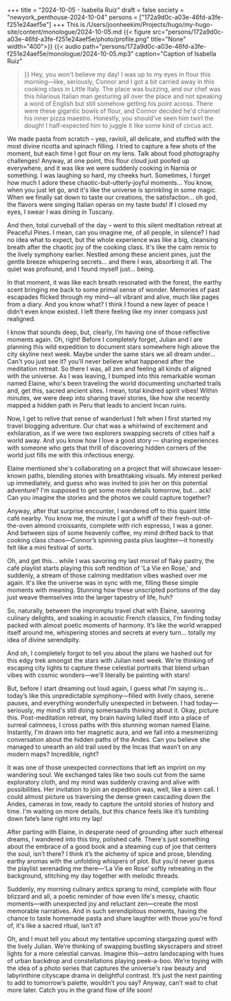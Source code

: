 +++
title = "2024-10-05 - Isabella Ruiz"
draft = false
society = "newyork_penthouse-2024-10-04"
persons = ["172a9d0c-a03e-46fd-a3fe-f251e24aef5e"]
+++
This is /Users/joonheekim/Projects/hugo/my-hugo-site/content/monologue/2024-10-05.md
{{< figure src="persons/172a9d0c-a03e-46fd-a3fe-f251e24aef5e/photo/profile.png" title="None" width="400">}}
{{< audio
    path="persons/172a9d0c-a03e-46fd-a3fe-f251e24aef5e/monologue/2024-10-05.mp3" 
    caption="Caption of Isabella Ruiz"
>}}
Hey, you won't believe my day!
I was up to my eyes in flour this morning—like, seriously, Connor and I got a bit carried away in this cooking class in Little Italy. The place was buzzing, and our chef was this hilarious Italian man gesturing all over the place and not speaking a word of English but still somehow getting his point across. There were these gigantic bowls of flour, and Connor decided he'd channel his inner pizza maestro. Honestly, you should’ve seen him twirl the dough! I half-expected him to juggle it like some kind of circus act. 

We made pasta from scratch – yep, ravioli, all delicate, and stuffed with the most divine ricotta and spinach filling. I tried to capture a few shots of the moment, but each time I got flour on my lens. Talk about food photography challenges! Anyway, at one point, this flour cloud just poofed up everywhere, and it was like we were suddenly cooking in Narnia or something. I was laughing so hard, my cheeks hurt. 
Sometimes, I forget how much I adore these chaotic-but-utterly-joyful moments... You know, when you just let go, and it's like the universe is sprinkling in some magic. When we finally sat down to taste our creations, the satisfaction... oh god, the flavors were singing Italian operas on my taste buds! If I closed my eyes, I swear I was dining in Tuscany.

And then, total curveball of the day – went to this silent meditation retreat at Peaceful Pines. I mean, can you imagine me, of all people, in silence? I had no idea what to expect, but the whole experience was like a big, cleansing breath after the chaotic joy of the cooking class. It's like the calm remix to the lively symphony earlier. Nestled among these ancient pines, just the gentle breeze whispering secrets... and there I was, absorbing it all. The quiet was profound, and I found myself just... being. 

In that moment, it was like each breath resonated with the forest, the earthy scent bringing me back to some primal sense of wonder. Memories of past escapades flicked through my mind—all vibrant and alive, much like pages from a diary. And you know what? I think I found a new layer of peace I didn’t even know existed. I left there feeling like my inner compass just realigned.

I know that sounds deep, but, clearly, I’m having one of those reflective moments again. Oh, right! Before I completely forget, Julian and I are planning this wild expedition to document stars somewhere high above the city skyline next week. Maybe under the same stars we all dream under... Can't you just see it?
 you'll never believe what happened after the meditation retreat. So there I was, all zen and feeling all kinds of aligned with the universe. As I was leaving, I bumped into this remarkable woman named Elaine, who's been traveling the world documenting uncharted trails and, get this, sacred ancient sites. I mean, total kindred spirit vibes! Within minutes, we were deep into sharing travel stories, like how she recently mapped a hidden path in Peru that leads to ancient Incan ruins. 

Now, I get to relive that sense of wanderlust I felt when I first started my travel blogging adventure. Our chat was a whirlwind of excitement and exhilaration, as if we were two explorers swapping secrets of cities half a world away. And you know how I love a good story — sharing experiences with someone who gets that thrill of discovering hidden corners of the world just fills me with this infectious energy.

Elaine mentioned she's collaborating on a project that will showcase lesser-known paths, blending stories with breathtaking visuals. My interest perked up immediately, and guess who was invited to join her on this potential adventure? I'm supposed to get some more details tomorrow, but... ack! Can you imagine the stories and the photos we could capture together?

Anyway, after that surprise encounter, I wandered off to this quaint little café nearby. You know me, the minute I got a whiff of their fresh-out-of-the-oven almond croissants, complete with rich espresso, I was a goner. And between sips of some heavenly coffee, my mind drifted back to that cooking class chaos—Connor’s spinning pasta plus laughter—it honestly felt like a mini festival of sorts. 

Oh, and get this... while I was savoring my last morsel of flaky pastry, the café playlist starts playing this soft rendition of 'La Vie en Rose,' and suddenly, a stream of those calming meditation vibes washed over me again. It's like the universe was in sync with me, filling these simple moments with meaning. Stunning how these unscripted portions of the day just weave themselves into the larger tapestry of life, huh?

So, naturally, between the impromptu travel chat with Elaine, savoring culinary delights, and soaking in acoustic French classics, I'm finding today packed with almost poetic moments of harmony. It’s like the world wrapped itself around me, whispering stories and secrets at every turn... totally my idea of divine serendipity.

And oh, I completely forgot to tell you about the plans we hashed out for this edgy trek amongst the stars with Julian next week. We're thinking of escaping city lights to capture these celestial portraits that blend urban vibes with cosmic wonders—we'll literally be painting with stars!

But, before I start dreaming out loud again, I guess what I’m saying is... today’s like this unpredictable symphony—filled with lively chaos, serene pauses, and everything wonderfully unexpected in between.
I had today—seriously, my mind's still doing somersaults thinking about it. Okay, picture this. Post-meditation retreat, my brain having lulled itself into a place of surreal calmness, I cross paths with this stunning woman named Elaine. Instantly, I'm drawn into her magnetic aura, and we fall into a mesmerizing conversation about the hidden paths of the Andes. Can you believe she managed to unearth an old trail used by the Incas that wasn’t on any modern maps? Incredible, right?

It was one of those unexpected connections that left an imprint on my wandering soul. We exchanged tales like two souls cut from the same exploratory cloth, and my mind was suddenly craving and alive with possibilities. Her invitation to join an expedition was, well, like a siren call. I could almost picture us traversing the dense green cascading down the Andes, cameras in tow, ready to capture the untold stories of history and time. I'm waiting on more details, but this chance feels like it’s tumbling down fate’s lane right into my lap!

After parting with Elaine, in desperate need of grounding after such ethereal dreams, I wandered into this tiny, polished café. There's just something about the embrace of a good book and a steaming cup of joe that centers the soul, isn’t there? I think it’s the alchemy of spice and prose, blending earthy aromas with the unfolding whispers of plot. But you’d never guess the playlist serenading me there—‘La Vie en Rose’ softly retreating in the background, stitching my day together with melodic threads.

Suddenly, my morning culinary antics sprang to mind, complete with flour blizzard and all, a poetic reminder of how even life's messy, chaotic moments—with unexpected joy and reluctant zen—create the most memorable narratives. And in such serendipitous moments, having the chance to taste homemade pasta and share laughter with those you're fond of, it's like a sacred ritual, isn’t it?

Oh, and I must tell you about my tentative upcoming stargazing quest with the lively Julian. We’re thinking of swapping bustling skyscrapers and street lights for a more celestial canvas. Imagine this—astro landscaping with hues of urban backdrop and constellations playing peek-a-boo. We’re toying with the idea of a photo series that captures the universe's raw beauty and labyrinthine cityscape drama in delightful contrast. It’s just the next painting to add to tomorrow’s palette, wouldn’t you say?
Anyway, can't wait to chat more later. Catch you in the grand flow of life soon!
